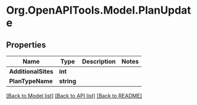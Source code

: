 
# Org.OpenAPITools.Model.PlanUpdate

## Properties

Name | Type | Description | Notes
------------ | ------------- | ------------- | -------------
**AdditionalSites** | **int** |  | 
**PlanTypeName** | **string** |  | 

[[Back to Model list]](../README.md#documentation-for-models)
[[Back to API list]](../README.md#documentation-for-api-endpoints)
[[Back to README]](../README.md)

